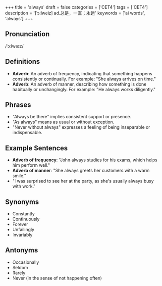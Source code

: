 +++
title = 'always'
draft = false
categories = ['CET4']
tags = ['CET4']
description = '[ˈɔːlweiz] ad.总是，一直；永远'
keywords = ['ai words', 'always']
+++

## Pronunciation
/ˈɔːlweɪz/

## Definitions
- **Adverb**: An adverb of frequency, indicating that something happens consistently or continually. For example: "She always arrives on time."
- **Adverb**: An adverb of manner, describing how something is done habitually or unchangingly. For example: "He always works diligently."

## Phrases
- "Always be there" implies consistent support or presence.
- "As always" means as usual or without exception.
- "Never without always" expresses a feeling of being inseparable or indispensable.

## Example Sentences
- **Adverb of frequency**: "John always studies for his exams, which helps him perform well."
- **Adverb of manner**: "She always greets her customers with a warm smile."
- "I was surprised to see her at the party, as she's usually always busy with work."

## Synonyms
- Constantly
- Continuously
- Forever
- Unfailingly
- Invariably

## Antonyms
- Occasionally
- Seldom
- Rarely
- Never (in the sense of not happening often)
